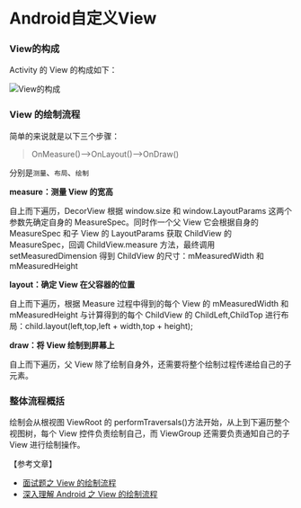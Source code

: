 # Android自定义View

### View的构成

Activity 的 View 的构成如下：

![View&#x7684;&#x6784;&#x6210;](https://pic.downk.cc/item/5e90962c504f4bcb04d929ba.jpg)

### View 的绘制流程

简单的来说就是以下三个步骤：

> OnMeasure\(\)——&gt;OnLayout\(\)——&gt;OnDraw\(\)

分别是`测量`、`布局`、`绘制`

**measure：测量 View 的宽高**

自上而下遍历，DecorView 根据 window.size 和 window.LayoutParams 这两个参数先确定自身的 MeasureSpec。同时作一个父 View 它会根据自身的 MeasureSpec 和子 View 的 LayoutParams 获取 ChildView 的 MeasureSpec，回调 ChildView.measure 方法，最终调用 setMeasuredDimension 得到 ChildView 的尺寸：mMeasuredWidth 和 mMeasuredHeight

**layout：确定 View 在父容器的位置**

自上而下遍历，根据 Measure 过程中得到的每个 View 的 mMeasuredWidth 和 mMeasuredHeight 与计算得到的每个 ChildView 的 ChildLeft,ChildTop 进行布局：child.layout\(left,top,left + width,top + height\);

**draw：将 View 绘制到屏幕上**

自上而下遍历，父 View 除了绘制自身外，还需要将整个绘制过程传递给自己的子元素。

### 整体流程概括

绘制会从根视图 ViewRoot 的 performTraversals\(\)方法开始，从上到下遍历整个视图树，每个 View 控件负责绘制自己，而 ViewGroup 还需要负责通知自己的子 View 进行绘制操作。

【参考文章】

* [面试题之 View 的绘制流程](https://www.jianshu.com/p/8a71cbf7622d)
* [深入理解 Android 之 View 的绘制流程](https://www.jianshu.com/p/060b5f68da79)

